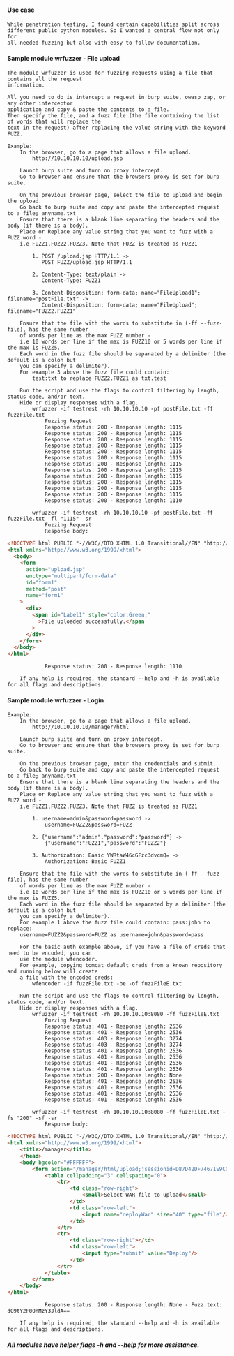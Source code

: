 #### Use case

    While penetration testing, I found certain capabilities split across
    different public python modules. So I wanted a central flow not only for
    all needed fuzzing but also with easy to follow documentation.

#### Sample module wrfuzzer - File upload

    The module wrfuzzer is used for fuzzing requests using a file that contains all the request
    information.

    All you need to do is intercept a request in burp suite, owasp zap, or any other interceptor
    application and copy & paste the contents to a file.
    Then specify the file, and a fuzz file (the file containing the list of words that will replace the
    text in the request) after replacing the value string with the keyword FUZZ.

    Example:
        In the browser, go to a page that allows a file upload.
            http://10.10.10.10/upload.jsp

        Launch burp suite and turn on proxy intercept.
        Go to browser and ensure that the browsers proxy is set for burp suite.

        On the previous browser page, select the file to upload and begin the upload.
        Go back to burp suite and copy and paste the intercepted request to a file; anyname.txt
        Ensure that there is a blank line separating the headers and the body (if there is a body).
        Place or Replace any value string that you want to fuzz with a FUZZ word -
        i.e FUZZ1,FUZZ2,FUZZ3. Note that FUZZ is treated as FUZZ1

            1. POST /upload.jsp HTTP/1.1 ->
               POST FUZZ/upload.jsp HTTP/1.1

            2. Content-Type: text/plain ->
               Content-Type: FUZZ1

            3. Content-Disposition: form-data; name="FileUpload1"; filename="postFile.txt" ->
               Content-Disposition: form-data; name="FileUpload"; filename="FUZZ2.FUZZ1"

        Ensure that the file with the words to substitute in (-ff --fuzz-file), has the same number
        of words per line as the max FUZZ number -
        i.e 10 words per line if the max is FUZZ10 or 5 words per line if the max is FUZZ5.
        Each word in the fuzz file should be separated by a delimiter (the default is a colon but
        you can specify a delimiter).
        For example 3 above the fuzz file could contain:
            test:txt to replace FUZZ2.FUZZ1 as txt.test

        Run the script and use the flags to control filtering by length, status code, and/or text.
        Hide or display responses with a flag.
            wrfuzzer -if testrest -rh 10.10.10.10 -pf postFile.txt -ff fuzzFile.txt
                Fuzzing Request
                Response status: 200 - Response length: 1115
                Response status: 200 - Response length: 1115
                Response status: 200 - Response length: 1115
                Response status: 200 - Response length: 1115
                Response status: 200 - Response length: 1115
                Response status: 200 - Response length: 1115
                Response status: 200 - Response length: 1115
                Response status: 200 - Response length: 1115
                Response status: 200 - Response length: 1115
                Response status: 200 - Response length: 1115
                Response status: 200 - Response length: 1115
                Response status: 200 - Response length: 1115
                Response status: 200 - Response length: 1110

            wrfuzzer -if testrest -rh 10.10.10.10 -pf postFile.txt -ff fuzzFile.txt -fl "1115" -sr
                Fuzzing Request
                Response body:

```html
<!DOCTYPE html PUBLIC "-//W3C//DTD XHTML 1.0 Transitional//EN" "http://www.w3.org/TR/xhtml1/DTD/xhtml1-transitional.dtd">
<html xmlns="http://www.w3.org/1999/xhtml">
  <body>
    <form
      action="upload.jsp"
      enctype="multipart/form-data"
      id="form1"
      method="post"
      name="form1"
    >
      <div>
        <span id="Label1" style="color:Green;"
          >File uploaded successfully.</span
        >
      </div>
    </form>
  </body>
</html>
```

                Response status: 200 - Response length: 1110

        If any help is required, the standard --help and -h is available for all flags and descriptions.

#### Sample module wrfuzzer - Login

    Example:
        In the browser, go to a page that allows a file upload.
            http://10.10.10.10/manager/html

        Launch burp suite and turn on proxy intercept.
        Go to browser and ensure that the browsers proxy is set for burp suite.

        On the previous browser page, enter the credentials and submit.
        Go back to burp suite and copy and paste the intercepted request to a file; anyname.txt
        Ensure that there is a blank line separating the headers and the body (if there is a body).
        Place or Replace any value string that you want to fuzz with a FUZZ word -
        i.e FUZZ1,FUZZ2,FUZZ3. Note that FUZZ is treated as FUZZ1

            1. username=admin&password=password ->
                username=FUZZ2&password=FUZZ

            2. {"username":"admin","password":"password"} ->
                {"username":"FUZZ1","password":"FUZZ2"}

            3. Authorization: Basic YWRtaW46cGFzc3dvcmQ= ->
                Authorization: Basic FUZZ1

        Ensure that the file with the words to substitute in (-ff --fuzz-file), has the same number
        of words per line as the max FUZZ number -
        i.e 10 words per line if the max is FUZZ10 or 5 words per line if the max is FUZZ5.
        Each word in the fuzz file should be separated by a delimiter (the default is a colon but
        you can specify a delimiter).
        For example 1 above the fuzz file could contain: pass:john to replace:
        username=FUZZ2&password=FUZZ as username=john&password=pass

        For the basic auth example above, if you have a file of creds that need to be encoded, you can
        use the module wfencoder.
        For example, copying tomcat default creds from a known repository and running below will create
        a file with the encoded creds:
            wfencoder -if fuzzFile.txt -be -of fuzzFileE.txt

        Run the script and use the flags to control filtering by length, status code, and/or text.
        Hide or display responses with a flag.
            wrfuzzer -if testrest -rh 10.10.10.10:8080 -ff fuzzFileE.txt
                Fuzzing Request
                Response status: 401 - Response length: 2536
                Response status: 401 - Response length: 2536
                Response status: 403 - Response length: 3274
                Response status: 403 - Response length: 3274
                Response status: 401 - Response length: 2536
                Response status: 401 - Response length: 2536
                Response status: 401 - Response length: 2536
                Response status: 401 - Response length: 2536
                Response status: 200 - Response length: None
                Response status: 401 - Response length: 2536
                Response status: 401 - Response length: 2536
                Response status: 401 - Response length: 2536
                Response status: 401 - Response length: 2536

            wrfuzzer -if testrest -rh 10.10.10.10:8080 -ff fuzzFileE.txt -fs "200" -sf -sr
                Response body:

```html
<!DOCTYPE html PUBLIC "-//W3C//DTD XHTML 1.0 Transitional//EN" "http://www.w3.org/TR/xhtml1/DTD/xhtml1-transitional.dtd">
<html xmlns="http://www.w3.org/1999/xhtml">
    <title>/manager</title>
    </head>
    <body bgcolor="#FFFFFF">
        <form action="/manager/html/upload;jsessionid=D87D42DF74671E9C074D5D6725C1F58C?org.apache.catalina.filters.CSRF_NONCE=9AA45FB11CE3D34D55AC7C3ABFF7F084" enctype="multipart/form-data" method="post">
            <table cellpadding="3" cellspacing="0">
                <tr>
                    <td class="row-right">
                        <small>Select WAR file to upload</small>
                    </td>
                    <td class="row-left">
                        <input name="deployWar" size="40" type="file"/>
                    </td>
                </tr>
                <tr>
                    <td class="row-right"></td>
                    <td class="row-left">
                        <input type="submit" value="Deploy"/>
                    </td>
                </tr>
            </table>
        </form>
    </body>
</html>
```

                Response status: 200 - Response length: None - Fuzz text: dG9tY2F0OnMzY3JldA==

        If any help is required, the standard --help and -h is available for all flags and descriptions.

##### _All modules have helper flags -h and --help for more assistance._
